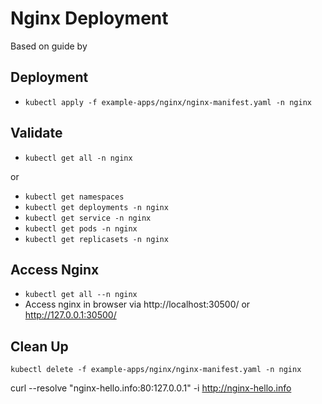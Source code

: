 # Nginx Deployment

Based on guide by 

## Deployment

* ```kubectl apply -f example-apps/nginx/nginx-manifest.yaml -n nginx```

## Validate

* ```kubectl get all -n nginx```

or

* ```kubectl get namespaces```             
* ```kubectl get deployments -n nginx```
* ```kubectl get service -n nginx```
* ```kubectl get pods -n nginx```
* ```kubectl get replicasets -n nginx```

## Access Nginx

* ```kubectl get all --n nginx ```
* Access nginx in browser via http://localhost:30500/ or http://127.0.0.1:30500/

## Clean Up

```kubectl delete -f example-apps/nginx/nginx-manifest.yaml -n nginx```



curl --resolve "nginx-hello.info:80:127.0.0.1" -i http://nginx-hello.info